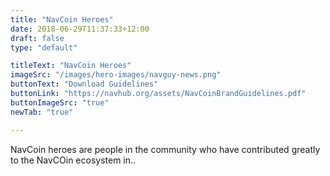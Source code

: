 ```yaml
---
title: "NavCoin Heroes"
date: 2018-06-29T11:37:33+12:00
draft: false
type: "default"

titleText: "NavCoin Heroes"
imageSrc: "/images/hero-images/navguy-news.png"
buttonText: "Download Guidelines"
buttonLink: "https://navhub.org/assets/NavCoinBrandGuidelines.pdf"
buttonImageSrc: "true"
newTab: "true"

---
```

NavCoin heroes are people in the community who have contributed greatly to the NavCOin ecosystem in..